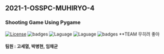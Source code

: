 ## 2021-1-OSSPC-MUHIRYO-4
### Shooting Game Using Pygame
[![License](https://img.shields.io/badge/license-GPLv3-green.svg)](https://www.olis.or.kr/license/Detailselect.do?lId=1006)
![badges](https://img.shields.io/badge/OS-ubuntu-red)
![Laguage](https://img.shields.io/badge/python-3.6.1-blue.svg)
![Laguage](https://img.shields.io/badge/pygame-2.0.1-lightgreen.svg)
![badges](https://img.shields.io/badge/pygame_menu-3.3.0-black) 
**TEAM 무히려 좋아
#### 팀원 : 고세열, 박병현, 임채균

```python



```
